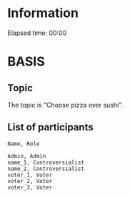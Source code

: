 # Information

Elapsed time: 00:00

# BASIS

## Topic

The topic is "Choose pizza over sushi".

## List of participants

```
Name, Role

Admin, Admin
name_1, Controversialist
name_2, Controversialist
voter_1, Voter
voter_2, Voter
voter_3, Voter
```